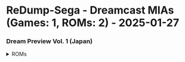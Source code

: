 # ReDump-Sega - Dreamcast MIAs (Games: 1, ROMs: 2) - 2025-01-27
### Dream Preview Vol. 1 (Japan)
<details>
<summary>ROMs</summary>
Dream Preview Vol. 1 (Japan) (Track 1).bin, CRC: ddf41288

Dream Preview Vol. 1 (Japan) (Track 3).bin, CRC: 3a1c01de

</details>

